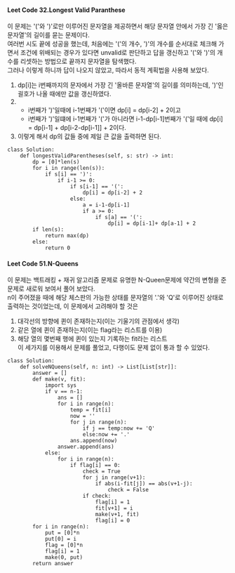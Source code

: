 #### Leet Code 32.Longest Valid Paranthese
이 문제는 '('와 ')'로만 이루어진 문자열을 제공하면서 해당 문자열 안에서 가장 긴 '옳은 문자열'의 길이를 묻는 문제이다.  
여러번 시도 끝에 성공을 했는데, 처음에는 '('의 개수, ')'의 개수를 순서대로 체크해 가면서 조건에 위배되는 경우가 있다면 unvalid로 판단하고 답을 갱신하고 '('와 ')'의 개수를 리셋하는 방법으로 끝까지 문자열을 탐색했다.  
그러나 이렇게 하니까 답이 나오지 않았고, 따라서 동적 계획법을 사용해 보았다.  
1. dp[i]는 i번째까지의 문자에서 가장 긴 '올바른 문자열'의 길이를 의미하는데, ')'인 괼호가 나올 때에만 값을 갱신하였다.
2. - i번째가 ')'일때에 i-1번째가 '('이면 dp[i] = dp[i-2] + 2이고
   - i번째가 ')'일떄에 i-1번째가 '('가 아니라면 i-1-dp[i-1]번째가 '('일 때에 dp[i] = dp[i-1] + dp[i-2-dp[i-1]] + 2이다.
3. 이렇게 해서 dp의 값들 중에 제일 큰 값을 출력하면 된다.

```py3
class Solution:
    def longestValidParentheses(self, s: str) -> int:
        dp = [0]*len(s)
        for i in range(len(s)):
            if s[i] == ')':
                if i-1 >= 0:
                    if s[i-1] == '(':
                        dp[i] = dp[i-2] + 2
                    else:
                        a = i-1-dp[i-1]
                        if a >= 0:
                            if s[a] == '(':
                                dp[i] = dp[i-1]+ dp[a-1] + 2
        if len(s):                                
            return max(dp) 
        else:
            return 0
```
#### Leet Code 51.N-Queens
이 문제는 백트래킹 + 재귀 알고리즘 문제로 유명한 N-Queen문제에 약간의 변형을 준 문제로 새로워 보여서 풀어 보았다.  
n이 주어졌을 때에 해당 체스판의 가능한 상태를 문자열의 '.'와 'Q'로 이루어진 상태로 출력하는 것이었는데, 이 문제에서 고려해야 할 것은  
1. 대각선의 방향에 퀸이 존재하는지(이는 기울기의 관점에서 생각)
2. 같은 열에 퀸이 존재하는지(이는 flag라는 리스트를 이용)
3. 해당 열의 몇번째 행에 퀸이 있는지 기록하는 fit라는 리스트  
이 세가지를 이용해서 문제를 풀었고, 다행이도 문제 없이 통과 할 수 있었다.
```py3
class Solution:
    def solveNQueens(self, n: int) -> List[List[str]]:
        answer = []
        def make(v, fit):
            import sys
            if v == n-1:
                ans = []
                for i in range(n):
                    temp = fit[i]
                    now = ''
                    for j in range(n):
                        if j == temp:now += 'Q'
                        else:now += '.'
                    ans.append(now)
                answer.append(ans)
            else:
                for i in range(n):
                    if flag[i] == 0:
                        check = True
                        for j in range(v+1):
                            if abs(i-fit[j]) == abs(v+1-j):
                                check = False
                        if check:
                            flag[i] = 1
                            fit[v+1] = i
                            make(v+1, fit)
                            flag[i] = 0
        for i in range(n):
            put = [0]*n
            put[0] = i
            flag = [0]*n
            flag[i] = 1
            make(0, put)
        return answer
```
